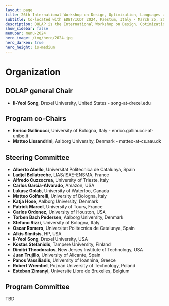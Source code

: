 ```yaml
---
layout: page
title: 26th International Workshop on Design, Optimization, Languages and Analytical Processing of Big Data
subtitle: Co-located with EDBT/ICDT 2024, Paestum, Italy - March 25, 2024
description: DOLAP is the International Workshop on Design, Optimization, Languages and Analytical Processing of Big Data. The 26th edition of the workshop is co-located with the EDBT/ICDT 2024 conference and takes place in Paestum, Italy, on March 25, 2024.
show_sidebar: false
menubar: menu-2024
hero_image: /img/hero/2024.jpg
hero_darken: true
hero_height: is-medium
---
```


# Organization

## DOLAP general Chair

- **Il-Yeol Song**, Drexel University, United States - song-at-drexel.edu 

## Program co-Chairs

- **Enrico Gallinucci**, University of Bologna, Italy - enrico.gallinucci-at-unibo.it
- **Matteo Lissandrini**, Aalborg University, Denmark - matteo-at-cs.aau.dk

## Steering Committee

- **Alberto Abello**, Universitat Politecnica de Catalunya, Spain
- **Ladjel Bellatreche**, LIAS/ISAE-ENSMA, France
- **Alfredo Cuzzocrea**, University of Trieste, Italy
- **Carlos Garcia-Alvarado**, Amazon, USA
- **Lukasz Golab**, University of Waterloo, Canada
- **Matteo Golfarelli**, University of Bologna, Italy
- **Katja Hose**, Aalborg University, Denmark
- **Patrick Marcel**, University of Tours, France
- **Carlos Ordonez**, University of Houston, USA
- **Torben Bach Pedersen**, Aalborg University, Denmark
- **Stefano Rizzi**, University of Bologna, Italy
- **Oscar Romero**, Universitat Politecnica de Catalunya, Spain
- **Alkis Simitsis**, HP, USA
- **Il-Yeol Song**, Drexel University, USA
- **Kostas Stefanidis**, Tampere University, Finland
- **Dimitri Theodoratos**, New Jersey Institute of Technology, USA
- **Juan Trujillo**, University of Alicante, Spain
- **Panos Vassiliadis**, University of Ioannina, Greece
- **Robert Wrembel**, Poznan University of Technology, Poland
- **Esteban Zimanyi**, Universite Libre de Bruxelles, Belgium

## Program Committee

TBD

<!--
- Alberto Abello, Universitat Politècnica de Catalunya
- Julien Aligon, Université de Toulouse
- Sandro Bimonte, INRAE
- Lei Cao, The University of Arizona 
- Tania Cerquitelli, Politecnico di Torino
- Silvia Chiusano, Politecnico di Torino
- Jérôme Darmont, Université de Lyon
- Karen Davis, Miami University
- Vasilis Efthymiou, ICS-FORTH
- Fadila Fadila, ERIC Lab, Lyon University
- Matteo Francia, University of Bologna
- Johann Gamper, Free University of Bozen-Bolzano
- Matteo Golfarelli, University of Bologna
- Marcin Gorawski, Silesian University of Technology
- Le Gruenwald, The University of Oklahoma
- Petar Jovanovic, Universitat Politècnica De Catalunya - Barcelona Tech
- Georgia Koutrika, Athena Research Center
- Nicolas Labroche, Universite François-Rabelais, Tours
- Daniel Lemire, LICEF Research Center, Université du Québec
- Matteo Lissandrini, Aalborg University
- Jose-Norberto Mazon, Universidad de Alicante
- Rokia Missaoui, LARIM, UQO
- Kjetil Nørvåg, Norwegian University of Science and Technology
- Carlos Ordonez, University of Houston
- Torben Bach Pedersen, Aalborg University
- Evaggelia Pitoura, University of Ioannina 
- Oscar Romero, Universitat Politècnica de Catalunya 
- Dimitris Sacharidis, ULB 
- Mohamed Sharaf, United Arab Emirates University
- Alkis Simitsis, Athena Research Center
- Arash Termehchy, Oregon State University
- Olivier Teste, IRIT
- Dimitri Theodoratos, NJIT
- Maik Thiele, HTW Dresden
- Christian Thomsen, Aalborg University 
- Goce Trajcevski, Iowa State University
- Juan Trujillo, University of Alicante
- Katerina Tzompanaki, CY Cergy Paris University
- Panos, Vassiliadis, University of Ioannina 
- Robert Wrembel, Poznan Unviersity of Technology
-->

<!--
## Test-Of-Time Award Committee

- Alberto Abello, Universitat Politècnica de Catalunya
- Alfredo Cuzzocrea, University of Trieste, Italy
- Carlos Garcia-Alvarado, Amazon, USA
- Carlos Ordonez, University of Houston, USA
- Patrick Marcel, University of Tours, France
-->